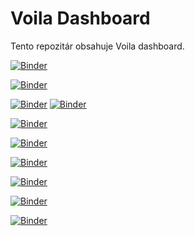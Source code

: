 # Voila Dashboard

Tento repozitár obsahuje Voila dashboard.

[![Binder](https://mybinder.org/badge_logo.svg)](https://mybinder.org/v2/git/https%3A%2F%2Fgithub.com%2Ffulekset%2Fvoila-dashboard/main?labpath=https%3A%2F%2Fgithub.com%2Ffulekset%2Fvoila-dashboard%2Fblob%2Fmain%2Fpriklad.ipynb)

[![Binder](https://mybinder.org/badge_logo.svg)](https://mybinder.org/v2/git/https%3A%2F%2Fgithub.com%2Ffulekset%2Fvoila-dashboard/main?labpath=https%3A%2F%2Fgithub.com%2Ffulekset%2Fvoila-dashboard%2Fblob%2Fmain%2Ftest.ipynb?voila-debug)

[![Binder](https://mybinder.org/badge_logo.svg)](https://mybinder.org/v2/git/https%3A%2F%2Fgithub.com%2Ffulekset%2Fvoila-dashboard/main?labpath=https%3A%2F%2Fgithub.com%2Ffulekset%2Fvoila-dashboard%2Fblob%2Fmain%2Fpath%2520of%2520the%2520curve.ipynb)
[![Binder](https://mybinder.org/badge_logo.svg)](https://mybinder.org/v2/git/https%3A%2F%2Fgithub.com%2Ffulekset%2Fvoila-dashboard/main?labpath=https%3A%2F%2Fgithub.com%2Ffulekset%2Fvoila-dashboard%2Fblob%2Fmain%2FIRWS_LINE_BOX_CHART.ipynb)

[![Binder](https://mybinder.org/badge_logo.svg)](https://mybinder.org/v2/git/https%3A%2F%2Fgithub.com%2Ffulekset%2Fvoila-dashboard/main?labpath=https%3A%2F%2Fgithub.com%2Ffulekset%2Fvoila-dashboard%2Fblob%2Fmain%2FPRIEMER_KGM_KGS.ipynb)

[![Binder](https://mybinder.org/badge_logo.svg)](https://mybinder.org/v2/git/https%3A%2F%2Fgithub.com%2Ffulekset%2Fvoila-dashboard/main?labpath=https%3A%2F%2Fgithub.com%2Ffulekset%2Fvoila-dashboard%2Fblob%2Fmain%2FIRWS_BOX_PLOT%2520Y_PRG_AP.ipynb)

[![Binder](https://mybinder.org/badge_logo.svg)](https://mybinder.org/v2/git/https%3A%2F%2Fgithub.com%2Ffulekset%2Fvoila-dashboard/main?labpath=https%3A%2F%2Fgithub.com%2Ffulekset%2Fvoila-dashboard%2Fblob%2Fmain%2FIRWS_BOX_PLOT%2520Y_PRG_AP_2.ipynb)

[![Binder](https://mybinder.org/badge_logo.svg)](https://mybinder.org/v2/git/https%3A%2F%2Fgithub.com%2Ffulekset%2Fvoila-dashboard/main?labpath=TESLA.xlsx)

[![Binder](https://mybinder.org/badge_logo.svg)](https://mybinder.org/v2/git/https%3A%2F%2Fgithub.com%2Ffulekset%2Fvoila-dashboard/main?labpath=Indexy.ipynb)

[![Binder](https://mybinder.org/badge_logo.svg)](https://mybinder.org/v2/git/https%3A%2F%2Fgithub.com%2Ffulekset%2Fvoila-dashboard/main?labpath=MLBEVO_F-608161_DATA.ipynb)

